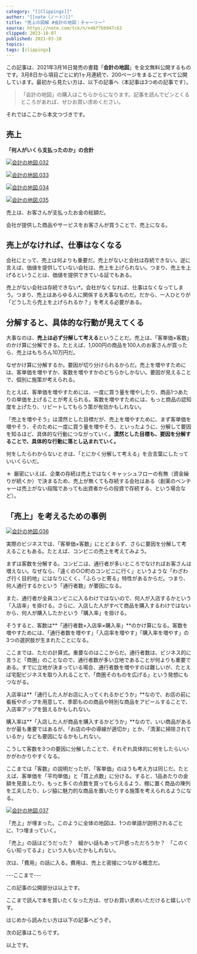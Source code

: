 ```yaml
---
category: "[[Clippings]]"
author: "[[note（ノート）]]"
title: "売上の図解 #会計の地図｜チャーリー"
source: https://note.com/tck/n/n46f7bb947c63
clipped: 2023-10-07
published: 2021-03-10
topics: 
tags: [clippings]
---
```


この記事は、2021年3月16日発売の書籍「**会計の地図**」を全文無料公開するものです。3月8日から項目ごとに約1ヶ月連続で、200ページをまるごとすべて公開しています。最初から見たい方は、以下の記事へ（本記事は3つめの記事です）。  

> 「会計の地図」の購入はこちらからになります。記事を読んでピンとくるところがあれば、ぜひお買い求めください。  

それではここから本文つづきです。  

## 売上

**「何人がいくら支払ったのか」の合計**

[![会計の地図.032](https://assets.st-note.com/production/uploads/images/47262956/picture_pc_263cb704e2875cc2b6d19d4e07e45f05.png?width=800)](https://assets.st-note.com/production/uploads/images/47262956/picture_pc_263cb704e2875cc2b6d19d4e07e45f05.png?width=2000&height=2000&fit=bounds&quality=85)

[![会計の地図.033](https://assets.st-note.com/production/uploads/images/47262973/picture_pc_12aee3005b5fc632f5d16decf1673bf7.png?width=800)](https://assets.st-note.com/production/uploads/images/47262973/picture_pc_12aee3005b5fc632f5d16decf1673bf7.png?width=2000&height=2000&fit=bounds&quality=85)

[![会計の地図.034](https://assets.st-note.com/production/uploads/images/47262986/picture_pc_620c16481aaa20f466d3a2204c029727.png?width=800)](https://assets.st-note.com/production/uploads/images/47262986/picture_pc_620c16481aaa20f466d3a2204c029727.png?width=2000&height=2000&fit=bounds&quality=85)

[![会計の地図.035](https://assets.st-note.com/production/uploads/images/47263000/picture_pc_dd18a49238e89b42dd11f58b3f35edaf.png?width=800)](https://assets.st-note.com/production/uploads/images/47263000/picture_pc_dd18a49238e89b42dd11f58b3f35edaf.png?width=2000&height=2000&fit=bounds&quality=85)

売上は、お客さんが支払ったお金の総額だ。

会社が提供した商品やサービスをお客さんが買うことで、売上になる。

## 売上がなければ、仕事はなくなる

会社にとって、売上は何よりも重要だ。売上がないと会社は存続できない。逆に言えば、価値を提供していない会社は、売上を上げられない。つまり、売上を上げるということは、価値を提供できている証でもある。

売上がない会社は存続できない\*。会社がなくなれば、仕事はなくなってしまう。つまり、売上はあらゆる人に関係する大事なものだ。だから、一人ひとりが「どうしたら売上を上げられるか？」を考える必要がある。

## 分解すると、具体的な行動が見えてくる

大事なのは、**売上は必ず分解して考える**ということだ。売上は、「客単価×客数」のかけ算に分解できる。たとえば、1,000円の商品を100人のお客さんが買ったら、売上はもちろん10万円だ。

なぜかけ算に分解するか。要因が切り分けられるからだ。売上を増やすためには、客単価を増やすか、客数を増やすかのどちらかしかない。要因が見えることで、個別に施策が考えられる。

たとえば、客単価を増やすためには、一度に買う量を増やしたり、商品1つあたりの単価を上げることが考えられる。客数を増やすためには、もっと商品の認知度を上げたり、リピートしてもらう策が有効かもしれない。

「売上を増やそう」は漠然とした目標だが、売上を増やすために、まず客単価を増やそう、そのために一度に買う量を増やそう、といったように、分解して要因を知るほど、具体的な行動につながっていく。**漠然とした目標も、要因を分解することで、具体的な行動に落とし込まれていく。**

何をしたらわからないときは、「とにかく分解して考える」を合言葉にしたっていいくらいだ。

＊ 厳密にいえば、企業の存続は売上ではなくキャッシュフローの有無（資金繰りが続くか）で決まるため、売上が無くても存続する会社はある（創薬のベンチャーは売上がない段階であっても出資者からの投資で存続する、という場合など）。

## 「売上」を考えるための事例

[![会計の地図.036](https://assets.st-note.com/production/uploads/images/47263097/picture_pc_84f66f184e48b1d1cb0d20e87b99870c.png?width=800)](https://assets.st-note.com/production/uploads/images/47263097/picture_pc_84f66f184e48b1d1cb0d20e87b99870c.png?width=2000&height=2000&fit=bounds&quality=85)

実際のビジネスでは、「客単価×客数」にとどまらず、さらに要因を分解して考えることもある。たとえば、コンビニの売上を考えてみよう。

まずは客数を分解する。コンビニは、通行者が多いところでなければお客さんは増えない。なぜなら、「遠くの○○町のコンビニに行く」というような「わざわざ行く目的地」にはなりにくく、「ふらっと寄る」特性があるからだ。つまり、何人通行するかという「通行者数」が要因になる。

また、通行者が全員コンビニに入るわけではないので、何人が入店するかという「入店率」を掛ける。さらに、入店した人がすべて商品を購入するわけではないから、何人が購入したかという「購入率」を掛ける。

そうすると、客数は**「通行者数×入店率×購入率」**のかけ算になる。客数を増やすためには、「通行者数を増やす」「入店率を増やす」「購入率を増やす」の3つの選択肢が生まれたことになる。

ここまでは、ただの計算式。重要なのはここからだ。通行者数は、ビジネス的に言うと「商圏」のことなので、通行者数が多い立地であることが何よりも重要である。すでに立地が決まっている場合、通行者数を増やすのは難しいが、たとえば宅配ビジネスを取り入れることで、「商圏そのものを広げる」という発想にもつながる。

入店率は**「通行した人がお店に入ってくれるかどうか」**なので、お店の前に看板やポップを用意して、季節ものの商品や特別な商品をアピールすることで、入店率アップを狙えるかもしれない。

購入率は**「入店した人が商品を購入するかどうか」**なので、いい商品があるかが最も重要ではあるが、「お店の中の導線が適切か」とか、「清潔に掃除されているか」なども要因になるかもしれない。

こうして客数を3つの要因に分解したことで、それぞれ具体的に何をしたらいいかがわかりやすくなる。

ここまでは「客数」の説明だったが、「客単価」のほうも考え方は同じだ。たとえば、客単価を「平均単価」と「買上点数」に分ける。すると、1品あたりの金額を見直したり、もっと多くの点数を買ってもらえるよう、棚に置く商品の陳列を工夫したり、レジ脇に魅力的な商品を置いたりする施策を考えられるようになる。

[![会計の地図.037](https://assets.st-note.com/production/uploads/images/47263140/picture_pc_fbd4cfa787abf8fe672b5f25709fd25a.png?width=800)](https://assets.st-note.com/production/uploads/images/47263140/picture_pc_fbd4cfa787abf8fe672b5f25709fd25a.png?width=2000&height=2000&fit=bounds&quality=85)

「売上」が埋まった。このように全体の地図は、1つの単語が説明されるごとに、1つ埋まっていく。

「売上」の話はどうだった？　細かい話もあって戸惑っただろうか？　「このくらい知ってるよ」という人もいたかもしれない。

次は、「費用」の話に入る。費用は、売上と密接につながる概念だ。  

\---ここまで---

この記事の公開部分は以上です。

ここまで読んで本を買いたくなった方は、ぜひお買い求めいただけると嬉しいです。  

はじめから読みたい方は以下の記事へどうぞ。

次の記事はこちらです。

以上です。